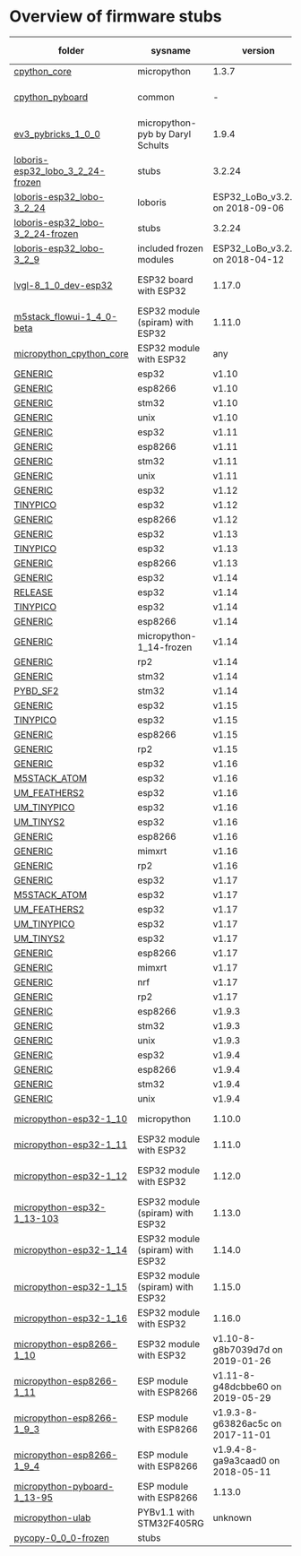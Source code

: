 # Overview of firmware stubs 

| folder | sysname | version |  machine | # stubs | stubber version 
|--------|---------|---------|----------|---------|----------------
| [cpython_core](./stubs/cpython_core)| micropython | 1.3.7 | common | 24 | 1.3.7 
| [cpython_pyboard](./stubs/cpython_pyboard)| common | - | micropython-pyb by Daryl Schults | 1 | manual 
| [ev3_pybricks_1_0_0](./stubs/ev3_pybricks_1_0_0)| micropython-pyb by Daryl Schults | 1.9.4 | ev3 | 80 | 1.3.2 
| [loboris-esp32_lobo_3_2_24-frozen](./stubs/loboris-esp32_lobo_3_2_24-frozen)| stubs | 3.2.24 | loboris | 17 | 1.3.7 
| [loboris-esp32_lobo-3_2_24](./stubs/loboris-esp32_lobo-3_2_24)| loboris | ESP32_LoBo_v3.2.24 on 2018-09-06 | ESP32 board with ESP32 | 68 | 1.0.0 
| [loboris-esp32_lobo-3_2_24-frozen](./stubs/loboris-esp32_lobo-3_2_24-frozen)| stubs | 3.2.24 | included frozen modules | 0 | manual 
| [loboris-esp32_lobo-3_2_9](./stubs/loboris-esp32_lobo-3_2_9)| included frozen modules | ESP32_LoBo_v3.2.9 on 2018-04-12 | ESP32 board with ESP32 | 68 | 1.1.2 
| [lvgl-8_1_0_dev-esp32](./stubs/lvgl-8_1_0_dev-esp32)| ESP32 board with ESP32 | 1.17.0 | ESP32 module (spiram) with ESP32 | 3 | 1.4.0.beta 
| [m5stack_flowui-1_4_0-beta](./stubs/m5stack_flowui-1_4_0-beta)| ESP32 module (spiram) with ESP32 | 1.11.0 | ESP32 module with ESP32 | 129 | 1.3.1 
| [micropython_cpython_core](./stubs/micropython_cpython_core)| ESP32 module with ESP32 | any | cpython core patchfiles | 22 | manual 
| [GENERIC](./stubs/micropython-1_10-frozen/esp32/GENERIC)| esp32 | v1.10 | micropython | 16 | 1.3.7 
| [GENERIC](./stubs/micropython-1_10-frozen/esp8266/GENERIC)| esp8266 | v1.10 | micropython | 15 | 1.3.7 
| [GENERIC](./stubs/micropython-1_10-frozen/stm32/GENERIC)| stm32 | v1.10 | micropython | 4 | 1.3.7 
| [GENERIC](./stubs/micropython-1_10-frozen/unix/GENERIC)| unix | v1.10 | micropython | 2 | 1.3.7 
| [GENERIC](./stubs/micropython-1_11-frozen/esp32/GENERIC)| esp32 | v1.11 | micropython | 16 | 1.3.7 
| [GENERIC](./stubs/micropython-1_11-frozen/esp8266/GENERIC)| esp8266 | v1.11 | micropython | 15 | 1.3.7 
| [GENERIC](./stubs/micropython-1_11-frozen/stm32/GENERIC)| stm32 | v1.11 | micropython | 4 | 1.3.7 
| [GENERIC](./stubs/micropython-1_11-frozen/unix/GENERIC)| unix | v1.11 | micropython | 2 | 1.3.7 
| [GENERIC](./stubs/micropython-1_12-frozen/esp32/GENERIC)| esp32 | v1.12 | micropython | 14 | 1.3.7 
| [TINYPICO](./stubs/micropython-1_12-frozen/esp32/TINYPICO)| esp32 | v1.12 | micropython | 16 | 1.3.7 
| [GENERIC](./stubs/micropython-1_12-frozen/esp8266/GENERIC)| esp8266 | v1.12 | micropython | 15 | 1.3.7 
| [GENERIC](./stubs/micropython-1_13-frozen/esp32/GENERIC)| esp32 | v1.13 | micropython | 14 | 1.3.7 
| [TINYPICO](./stubs/micropython-1_13-frozen/esp32/TINYPICO)| esp32 | v1.13 | micropython | 16 | 1.3.7 
| [GENERIC](./stubs/micropython-1_13-frozen/esp8266/GENERIC)| esp8266 | v1.13 | micropython | 18 | 1.3.7 
| [GENERIC](./stubs/micropython-1_14-frozen/esp32/GENERIC)| esp32 | v1.14 | micropython | 14 | 1.3.7 
| [RELEASE](./stubs/micropython-1_14-frozen/esp32/RELEASE)| esp32 | v1.14 | micropython | 16 | 1.3.7 
| [TINYPICO](./stubs/micropython-1_14-frozen/esp32/TINYPICO)| esp32 | v1.14 | micropython | 16 | 1.3.7 
| [GENERIC](./stubs/micropython-1_14-frozen/esp8266/GENERIC)| esp8266 | v1.14 | micropython | 18 | 1.3.7 
| [GENERIC](./stubs/micropython-1_14-frozen/GENERIC)| micropython-1_14-frozen | v1.14 | micropython | 9 | 1.3.7 
| [GENERIC](./stubs/micropython-1_14-frozen/rp2/GENERIC)| rp2 | v1.14 | micropython | 2 | 1.3.7 
| [GENERIC](./stubs/micropython-1_14-frozen/stm32/GENERIC)| stm32 | v1.14 | micropython | 4 | 1.3.7 
| [PYBD_SF2](./stubs/micropython-1_14-frozen/stm32/PYBD_SF2)| stm32 | v1.14 | micropython | 7 | 1.3.7 
| [GENERIC](./stubs/micropython-1_15-frozen/esp32/GENERIC)| esp32 | v1.15 | micropython | 5 | 1.3.7 
| [TINYPICO](./stubs/micropython-1_15-frozen/esp32/TINYPICO)| esp32 | v1.15 | micropython | 2 | 1.3.7 
| [GENERIC](./stubs/micropython-1_15-frozen/esp8266/GENERIC)| esp8266 | v1.15 | micropython | 7 | 1.3.7 
| [GENERIC](./stubs/micropython-1_15-frozen/rp2/GENERIC)| rp2 | v1.15 | micropython | 2 | 1.3.7 
| [GENERIC](./stubs/micropython-1_16-frozen/esp32/GENERIC)| esp32 | v1.16 | micropython | 5 | 1.3.7 
| [M5STACK_ATOM](./stubs/micropython-1_16-frozen/esp32/M5STACK_ATOM)| esp32 | v1.16 | micropython | 1 | 1.3.7 
| [UM_FEATHERS2](./stubs/micropython-1_16-frozen/esp32/UM_FEATHERS2)| esp32 | v1.16 | micropython | 1 | 1.3.7 
| [UM_TINYPICO](./stubs/micropython-1_16-frozen/esp32/UM_TINYPICO)| esp32 | v1.16 | micropython | 2 | 1.3.7 
| [UM_TINYS2](./stubs/micropython-1_16-frozen/esp32/UM_TINYS2)| esp32 | v1.16 | micropython | 1 | 1.3.7 
| [GENERIC](./stubs/micropython-1_16-frozen/esp8266/GENERIC)| esp8266 | v1.16 | micropython | 7 | 1.3.7 
| [GENERIC](./stubs/micropython-1_16-frozen/mimxrt/GENERIC)| mimxrt | v1.16 | micropython | 1 | 1.3.7 
| [GENERIC](./stubs/micropython-1_16-frozen/rp2/GENERIC)| rp2 | v1.16 | micropython | 2 | 1.3.7 
| [GENERIC](./stubs/micropython-1_17-frozen/esp32/GENERIC)| esp32 | v1.17 | micropython | 4 | 1.3.7 
| [M5STACK_ATOM](./stubs/micropython-1_17-frozen/esp32/M5STACK_ATOM)| esp32 | v1.17 | micropython | 1 | 1.3.7 
| [UM_FEATHERS2](./stubs/micropython-1_17-frozen/esp32/UM_FEATHERS2)| esp32 | v1.17 | micropython | 1 | 1.3.7 
| [UM_TINYPICO](./stubs/micropython-1_17-frozen/esp32/UM_TINYPICO)| esp32 | v1.17 | micropython | 2 | 1.3.7 
| [UM_TINYS2](./stubs/micropython-1_17-frozen/esp32/UM_TINYS2)| esp32 | v1.17 | micropython | 1 | 1.3.7 
| [GENERIC](./stubs/micropython-1_17-frozen/esp8266/GENERIC)| esp8266 | v1.17 | micropython | 6 | 1.3.7 
| [GENERIC](./stubs/micropython-1_17-frozen/mimxrt/GENERIC)| mimxrt | v1.17 | micropython | 1 | 1.3.7 
| [GENERIC](./stubs/micropython-1_17-frozen/nrf/GENERIC)| nrf | v1.17 | micropython | 1 | 1.3.7 
| [GENERIC](./stubs/micropython-1_17-frozen/rp2/GENERIC)| rp2 | v1.17 | micropython | 2 | 1.3.7 
| [GENERIC](./stubs/micropython-1_9_3-frozen/esp8266/GENERIC)| esp8266 | v1.9.3 | micropython | 15 | 1.3.7 
| [GENERIC](./stubs/micropython-1_9_3-frozen/stm32/GENERIC)| stm32 | v1.9.3 | micropython | 3 | 1.3.7 
| [GENERIC](./stubs/micropython-1_9_3-frozen/unix/GENERIC)| unix | v1.9.3 | micropython | 2 | 1.3.7 
| [GENERIC](./stubs/micropython-1_9_4-frozen/esp32/GENERIC)| esp32 | v1.9.4 | micropython | 16 | 1.3.7 
| [GENERIC](./stubs/micropython-1_9_4-frozen/esp8266/GENERIC)| esp8266 | v1.9.4 | micropython | 15 | 1.3.7 
| [GENERIC](./stubs/micropython-1_9_4-frozen/stm32/GENERIC)| stm32 | v1.9.4 | micropython | 4 | 1.3.7 
| [GENERIC](./stubs/micropython-1_9_4-frozen/unix/GENERIC)| unix | v1.9.4 | micropython | 2 | 1.3.7 
| [micropython-esp32-1_10](./stubs/micropython-esp32-1_10)| micropython | 1.10.0 | ESP32 module with ESP32 | 65 | 1.3.2 
| [micropython-esp32-1_11](./stubs/micropython-esp32-1_11)| ESP32 module with ESP32 | 1.11.0 | ESP32 module with ESP32 | 65 | 1.3.2 
| [micropython-esp32-1_12](./stubs/micropython-esp32-1_12)| ESP32 module with ESP32 | 1.12.0 | ESP32 module (spiram) with ESP32 | 66 | 1.3.2 
| [micropython-esp32-1_13-103](./stubs/micropython-esp32-1_13-103)| ESP32 module (spiram) with ESP32 | 1.13.0 | ESP32 module (spiram) with ESP32 | 70 | 1.3.4 
| [micropython-esp32-1_14](./stubs/micropython-esp32-1_14)| ESP32 module (spiram) with ESP32 | 1.14.0 | ESP32 module (spiram) with ESP32 | 75 | 1.3.9 
| [micropython-esp32-1_15](./stubs/micropython-esp32-1_15)| ESP32 module (spiram) with ESP32 | 1.15.0 | ESP32 module with ESP32 | 72 | 1.3.9 
| [micropython-esp32-1_16](./stubs/micropython-esp32-1_16)| ESP32 module with ESP32 | 1.16.0 | ESP32 module with ESP32 | 75 | 1.3.9 
| [micropython-esp8266-1_10](./stubs/micropython-esp8266-1_10)| ESP32 module with ESP32 | v1.10-8-g8b7039d7d on 2019-01-26 | ESP module with ESP8266 | 67 | 1.1.0 
| [micropython-esp8266-1_11](./stubs/micropython-esp8266-1_11)| ESP module with ESP8266 | v1.11-8-g48dcbbe60 on 2019-05-29 | ESP module with ESP8266 | 65 | 1.1.0 
| [micropython-esp8266-1_9_3](./stubs/micropython-esp8266-1_9_3)| ESP module with ESP8266 | v1.9.3-8-g63826ac5c on 2017-11-01 | ESP module with ESP8266 | 57 | 1.1.2 
| [micropython-esp8266-1_9_4](./stubs/micropython-esp8266-1_9_4)| ESP module with ESP8266 | v1.9.4-8-ga9a3caad0 on 2018-05-11 | ESP module with ESP8266 | 43 | 1.1.2 
| [micropython-pyboard-1_13-95](./stubs/micropython-pyboard-1_13-95)| ESP module with ESP8266 | 1.13.0 | PYBv1.1 with STM32F405RG | 47 | 1.3.4 
| [micropython-ulab](./stubs/micropython-ulab)| PYBv1.1 with STM32F405RG | unknown | generic | 9 | 1.3.7 
| [pycopy-0_0_0-frozen](./stubs/pycopy-0_0_0-frozen)| stubs |  |  | -2 |  
